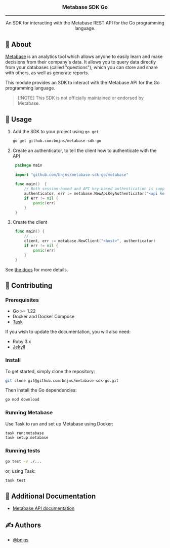 <div align="center">

### Metabase SDK Go

---

An SDK for interacting with the Metabase REST API for the Go programming language.

</div>

## 🧐 About

[Metabase](https://www.metabase.com/) is an analytics tool which allows anyone to easily learn and make decisions from
their company's data. It allows you to query data directly from your databases (called "questions"), which you can store
and share with others, as well as generate reports.

This module provides an SDK to interact with the Metabase API for the Go programming language.

> [!NOTE] This SDK is not officially maintained or endorsed by Metabase.

## 🎈 Usage

1. Add the SDK to your project using `go get`

   ```sh
   go get github.com:bnjns/metabase-sdk-go
   ```

2. Create an authenticator, to tell the client how to authenticate with the API

   ```go
    package main
    
    import "github.com/bnjns/metabase-sdk-go/metabase"
    
    func main()  { 
        // Both session-based and API key-based authentication is supported
        authenticator, err := metabase.NewApiKeyAuthenticator("<api key>")
        if err != nil {
            panic(err)
        }
    }
   ```

3. Create the client

   ```go
    func main() {
        // ...
        client, err := metabase.NewClient("<host>", authenticator)
        if err != nil {
            panic(err)
        }	
    }
   ```

See [the docs](#) for more details.

## 🔧 Contributing

### Prerequisites

- Go >= 1.22
- Docker and Docker Compose
- [Task](https://taskfile.dev/installation/)

If you wish to update the documentation, you will also need:

- Ruby 3.x
- [Jekyll](https://jekyllrb.com/docs/installation/)

### Install

To get started, simply clone the repository:

```sh
git clone git@github.com:bnjns/metabase-sdk-go.git
```

Then install the Go dependencies:

```sh
go mod download
```

### Running Metabase

Use Task to run and set up Metabase using Docker:

```sh
task run:metabase
task setup:metabase
```

### Running tests

```sh
go test -v ./...
```

or, using Task:

```sh
task test
```

## 📝 Additional Documentation

- [Metabase API documentation](https://www.metabase.com/docs/latest/api-documentation)

## ✍️ Authors

- [@bnjns](https://github.com/bnjns)
